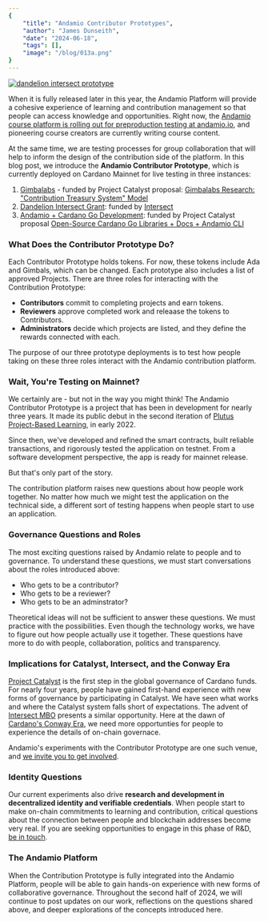 ```yaml
---
{
    "title": "Andamio Contributor Prototypes",
    "author": "James Dunseith",
    "date": "2024-06-18",
    "tags": [],
    "image": "/blog/013a.png"
}
---
```


[![dandelion intersect prototype](/blog/013a.png)](https://dandelion-intersect-prototype.andamio.io/)

When it is fully released later in this year, the Andamio Platform will provide a cohesive experience of learning and contribution management so that people can access knowledge and opportunities. Right now, the [Andamio course platform is rolling out for preproduction testing at andamio.io](https://andamio.io), and pioneering course creators are currently writing course content.

At the same time, we are testing processes for group collaboration that will help to inform the design of the contribution side of the platform. In this blog post, we introduce the **Andamio Contributor Prototype**, which is currently deployed on Cardano Mainnet for live testing in three instances:
1. [Gimbalabs](https://gimbalabs-prototype.andamio.io/) - funded by Project Catalyst proposal: [Gimbalabs Research: "Contribution Treasury System" Model
](https://milestones.projectcatalyst.io/projects/1100140)
2. [Dandelion Intersect Grant](https://dandelion-intersect-prototype.andamio.io/): funded by [Intersect](https://intersectmbo.org/)
3. [Andamio + Cardano Go Development](https://cardano-go-prototype.andamio.io/): funded by Project Catalyst proposal [Open-Source Cardano Go Libraries + Docs + Andamio CLI
](https://milestones.projectcatalyst.io/projects/1100216)

### What Does the Contributor Prototype Do?
Each Contributor Prototype holds tokens. For now, these tokens include Ada and Gimbals, which can be changed. Each prototype also includes a list of approved Projects. There are three roles for interacting with the Contribution Prototype:
- **Contributors** commit to completing projects and earn tokens.
- **Reviewers** approve completed work and releaase the tokens to Contributors.
- **Administrators** decide which projects are listed, and they define the rewards connected with each.

The purpose of our three prototype deployments is to test how people taking on these three roles interact with the Andamio contribution platform.

### Wait, You're Testing on Mainnet?
We certainly are - but not in the way you might think! The Andamio Contributor Prototype is a project that has been in development for nearly three years. It made its public debut in the second iteration of [Plutus Project-Based Learning](https://plutuspbl.io), in early 2022.

Since then, we've developed and refined the smart contracts, built reliable transactions, and rigorously tested the application on testnet. From a software development perspective, the app is ready for mainnet release.

But that's only part of the story.

The contribution platform raises new questions about how people work together. No matter how much we might test the application on the technical side, a different sort of testing happens when people start to use an application.

### Governance Questions and Roles

The most exciting questions raised by Andamio relate to people and to governance. To understand these questions, we must start conversations about the roles introduced above:

- Who gets to be a contributor?
- Who gets to be a reviewer?
- Who gets to be an adminstrator?

Theoretical ideas will not be sufficient to answer these questions. We must practice with the possibilities. Even though the technology works, we have to figure out how people actually use it together. These questions have more to do with people, collaboration, politics and transparency.

### Implications for Catalyst, Intersect, and the Conway Era
[Project Catalyst](https://projectcatalyst.io/) is the first step in the global governance of Cardano funds. For nearly four years, people have gained first-hand experience with new forms of governance by participating in Catalyst. We have seen what works and where the Catalyst system falls short of expectations. The advent of [Intersect MBO](https://www.intersectmbo.org/) presents a similar opportunity. Here at the dawn of [Cardano's Conway Era](https://docs.cardano.org/about-cardano/evolution/upgrades/chang/), we need more opportunties for people to experience the details of on-chain governace. 

Andamio's experiments with the Contributor Prototype are one such venue, and [we invite you to get involved](https://www.andamio.io/calendar).

### Identity Questions
Our current experiments also drive **research and development in decentralized identity and verifiable credentials**. When people start to make on-chain commitments to learning and contribution, critical questions about the connection between people and blockchain addresses become very real. If you are seeking opportunities to engage in this phase of R&D, [be in touch](https://andamio.io/contact).

### The Andamio Platform
When the Contribution Prototype is fully integrated into the Andamio Platform, people will be able to gain hands-on experience with new forms of collaborative governance. Throughout the second half of 2024, we will continue to post updates on our work, reflections on the questions shared above, and deeper explorations of the concepts introduced here.
